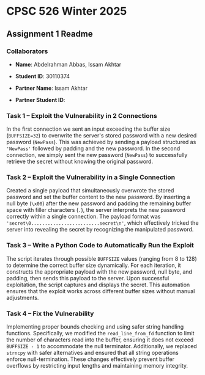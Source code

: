 # **CPSC 526 Winter 2025**
## **Assignment 1 Readme**


### **Collaborators**
- **Name**: Abdelrahman Abbas, Issam Akhtar
- **Student ID**: 30110374

- **Partner Name**: Issam Akhtar
- **Partner Student ID**: 


### **Task 1 – Exploit the Vulnerability in 2 Connections**

In the first connection we sent an input exceeding the buffer size (`BUFFSIZE=32`) to overwrite the server's stored password with a new desired password (`NewPass`). This was achieved by sending a payload structured as `'NewPass'` followed by padding and the new password. In the second connection, we simply sent the new password (`NewPass`) to successfully retrieve the secret without knowing the original password.

### **Task 2 – Exploit the Vulnerability in a Single Connection**

 Created a single payload that simultaneously overwrote the stored password and set the buffer content to the new password. By inserting a null byte (`\x00`) after the new password and padding the remaining buffer space with filler characters (`.`), the server interprets the new password correctly within a single connection. The payload format was `'secret\0.........................secret\n'`, which effectively tricked the server into revealing the secret by recognizing the manipulated password.


### **Task 3 – Write a Python Code to Automatically Run the Exploit**

 The script iterates through possible `BUFFSIZE` values (ranging from 8 to 128) to determine the correct buffer size dynamically. For each iteration, it constructs the appropriate payload with the new password, null byte, and padding, then sends this payload to the server. Upon successful exploitation, the script captures and displays the secret. This automation ensures that the exploit works across different buffer sizes without manual adjustments.

### **Task 4 – Fix the Vulnerability**

 Implementing proper bounds checking and using safer string handling functions. Specifically, we modified the `read_line_from_fd` function to limit the number of characters read into the buffer, ensuring it does not exceed `BUFFSIZE - 1` to accommodate the null terminator. Additionally, we replaced `strncpy` with safer alternatives and ensured that all string operations enforce null-termination. These changes effectively prevent buffer overflows by restricting input lengths and maintaining memory integrity.
